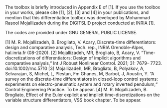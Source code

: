The toolbox is briefly introduced in Appendix E of [1]. If you use the toolbox in your works, please cite [1], [2], [3] and [4] in your publications, and mention that this differentiation toolbox was developed by Mohammad Rasool Mojallizadeh during the DIGITSLID project conducted at INRIA [1].

The codes are provided under GNU GENERAL PUBLIC LICENSE.

[1] M. R. Mojallizadeh, B. Brogliato, V. Acary, Discrete-time differentiators: design and comparative analysis, Tech. rep., INRIA Grenoble-Alpes, hal.inria.fr (08-2020).
[2] Mojallizadeh, MR, Brogliato, B, Acary, V. “Time-discretizations of differentiators: Design of implicit algorithms and comparative analysis,“ Int J Robust Nonlinear Control. 2021; 31: 7679– 7723. doi:10.1002/rnc.5710
[3] Mojallizadeh, MR, Brogliato, B, Polyakov, A, Selvarajan, S, Michel, L, Plestan, Fm Ghanes, M, Barbot, J, Aoustin, Y. “A survey on the discrete-time differentiators in closed-loop control systems: experiments on electro-pneumatic system and rotary inverted pendulum,“ Control Engineering Practice. To be appear.
[4] M. R. Mojallizadeh, B. Brogliato, Effect of the Euler explicit and implicit time-discretizations on the variable structure differentiators, VSS book chapter. To be appear.

